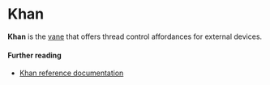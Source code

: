 # Khan

**Khan** is the [vane](vane.md) that offers thread control affordances for external devices.

#### Further reading

- [Khan reference documentation](../system/kernel/khan)


